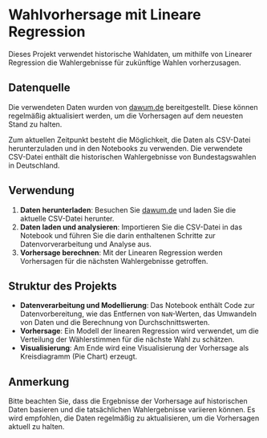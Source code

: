 # Wahlvorhersage mit Lineare Regression

Dieses Projekt verwendet historische Wahldaten, um mithilfe von Linearer Regression die Wahlergebnisse für zukünftige Wahlen vorherzusagen.

## Datenquelle

Die verwendeten Daten wurden von [dawum.de](https://dawum.de/Bundestag/#Chronik) bereitgestellt. Diese können regelmäßig aktualisiert werden, um die Vorhersagen auf dem neuesten Stand zu halten.

Zum aktuellen Zeitpunkt besteht die Möglichkeit, die Daten als CSV-Datei herunterzuladen und in den Notebooks zu verwenden. Die verwendete CSV-Datei enthält die historischen Wahlergebnisse von Bundestagswahlen in Deutschland.

## Verwendung

1. **Daten herunterladen**: Besuchen Sie [dawum.de](https://dawum.de/Bundestag/#Chronik) und laden Sie die aktuelle CSV-Datei herunter.
2. **Daten laden und analysieren**: Importieren Sie die CSV-Datei in das Notebook und führen Sie die darin enthaltenen Schritte zur Datenvorverarbeitung und Analyse aus.
3. **Vorhersage berechnen**: Mit der Linearen Regression werden Vorhersagen für die nächsten Wahlergebnisse getroffen.

## Struktur des Projekts

- **Datenverarbeitung und Modellierung**: Das Notebook enthält Code zur Datenvorbereitung, wie das Entfernen von `NaN`-Werten, das Umwandeln von Daten und die Berechnung von Durchschnittswerten.
- **Vorhersage**: Ein Modell der linearen Regression wird verwendet, um die Verteilung der Wählerstimmen für die nächste Wahl zu schätzen.
- **Visualisierung**: Am Ende wird eine Visualisierung der Vorhersage als Kreisdiagramm (Pie Chart) erzeugt.

## Anmerkung

Bitte beachten Sie, dass die Ergebnisse der Vorhersage auf historischen Daten basieren und die tatsächlichen Wahlergebnisse variieren können. Es wird empfohlen, die Daten regelmäßig zu aktualisieren, um die Vorhersagen aktuell zu halten.
